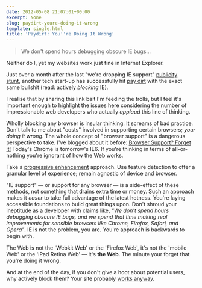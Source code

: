 ```yaml
---
date: 2012-05-08 21:07:01+00:00
excerpt: None
slug: paydirt-youre-doing-it-wrong
template: single.html
title: 'Paydirt: You''re Doing It Wrong'
---
```


> We don't spend hours debugging obscure IE bugs...

Neither do I, yet my websites work just fine in Internet Explorer.

Just over a month after the last "we're dropping IE support" [publicity stunt](/2012/04/02/dropping-ie-support/), another tech start-up has successfully hit [pay dirt](http://news.ycombinator.com/item?id=3941799) with the exact same bullshit (read: actively _blocking_ IE).

I realise that by sharing this link bait I'm feeding the trolls, but I feel it's important enough to highlight the issues here considering the number of impressionable web developers who actually _applaud_ this line of thinking.

Wholly blocking any browser is insular thinking. It screams of bad practice. Don't talk to me about "costs" involved in supporting certain browsers; _your doing it wrong_. The whole concept of "browser support" is a dangerous perspective to take. I've blogged about it before: [Browser Support? Forget it!](/2012/03/03/forget-about-browser-support/) Today's Chrome is tomorrow's IE6. If you're thinking in terms of all-or-nothing you're ignorant of how the Web works.

Take a [progressive enhancement](http://www.alistapart.com/articles/understandingprogressiveenhancement/) approach. Use feature detection to offer a granular level of experience; remain agnostic of device and browser.

"IE support" — or support for any browser — is a side-effect of these methods, not something that drains extra time or money. Such an approach makes it _easer_ to take full advantage of the latest hotness. You're laying accessible foundations to build great things upon. Don't shroud your ineptitude as a developer with claims like, _"We don't spend hours debugging obscure IE bugs, and we spend that time making real improvements for sensible browsers like Chrome, Firefox, Safari, and Opera"_. IE is not the problem, you are. You're approach is backwards to begin with.

The Web is not the 'Webkit Web' or the 'Firefox Web', it's not the 'mobile Web' or the 'iPad Retina Web' — it's **the Web**. The minute your forget that you're doing it wrong.

And at the end of the day, if you don't give a hoot about potential users, why actively block them? Your site probably [works anyway](http://blog.reybango.com/2012/05/08/hey-paydirt-your-site-works-just-fine-in-ie/).
